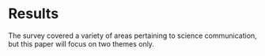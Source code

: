 # Results

The survey covered a variety of areas pertaining to science communication, but this paper will focus on two themes only.
